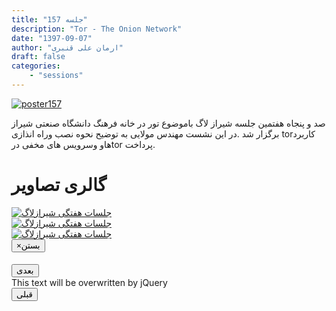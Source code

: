```yaml
---
title: "جلسه 157"
description: "Tor - The Onion Network"
date: "1397-09-07"
author: "ارمان علی قنبری"
draft: false
categories:
    - "sessions"
---
```

[![poster157](../../img/posters/poster157.jpg)](../..۷/img/poster157)

صد و پنجاه هفتمین جلسه شیراز لاگ باموضوع تور در خانه فرهنگ دانشگاه صنعتی شیراز برگزار شد .در این نشست مهندس مولایی به توضیح نحوه نصب وراه انذازی torکاربرد  هاو وسرویس های مخفی درtor  پرداخت.

<div class="row">
    <div class="col-lg-12">
        <h1 class="page-header">گالری تصاویر</h1>    
            <div class="col-lg-4 col-md-4 col-xs-6 thumb">
            <a class="thumbnail" href="#" data-image-id="" data-toggle="modal" data-title="نشست هفتگی شیرازلاگ با حضور جمعی از دوستان" data-caption="" data-image="../../img/photo_2018-12-14_01-29-12.jpg" data-target="#image-gallery">
              <img class="img-responsive" src="../../img/photo_2018-12-14_01-29-12.jpg" 
              alt="جلسات هفتگی شیرازلاگ">
            </a>
        </div>

  <div class="col-lg-4 col-md-4 col-xs-6 thumb">
            <a class="thumbnail" href="#" data-image-id="" data-toggle="modal" data-title="نشست هفتگی شیرازلاگ با حضور جمعی از دوستان" data-caption="" data-image="../../img/photo_2018-11-28_23-29-16.jpg" data-target="#image-gallery">
                <img class="img-responsive" src="../../img/photo_2018-11-28_23-29-16.jpg" 
                alt="جلسات هفتگی شیرازلاگ">
            </a>
        </div>
            <div class="col-lg-4 col-md-4 col-xs-6 thumb">
            <a class="thumbnail" href="#" data-image-id="" data-toggle="modal" data-title="نشست هفتگی شیرازلاگ با حضور جمعی از دوستان" data-caption="" data-image="../..//img/photo_2018-11-28_23-29-27.jpg" data-target="#image-gallery">
                <img class="img-responsive" src="../..//img/photo_2018-11-28_23-29-27.jpg" 
                alt="جلسات هفتگی شیرازلاگ">
            </a>
        </div>
<div class="modal fade" id="image-gallery" tabindex="-1" role="dialog" aria-labelledby="myModalLabel" aria-hidden="true">
    <div class="modal-dialog">
        <div class="modal-content">
            <div class="modal-header">
                <button type="button" class="close" data-dismiss="modal"><span aria-hidden="true">×</span><span class="sr-only">بستن</span></button>
                <h4 class="modal-title" id="image-gallery-title"></h4>
            </div>
            <div class="modal-body">
                <img id="image-gallery-image" class="img-responsive" src="">
            </div>
            <div class="modal-footer">
                <div class="col-md-2">
                    <button type="button" class="btn btn-primary" id="show-previous-image">بعدی</button>
                </div>
                <div class="col-md-8 text-justify" id="image-gallery-caption">
                    This text will be overwritten by jQuery
                </div>
                <div class="col-md-2">
                    <button type="button" id="show-next-image" class="btn btn-default">قبلی</button>
                </div>
            </div>
        </div>
    </div>
</div>